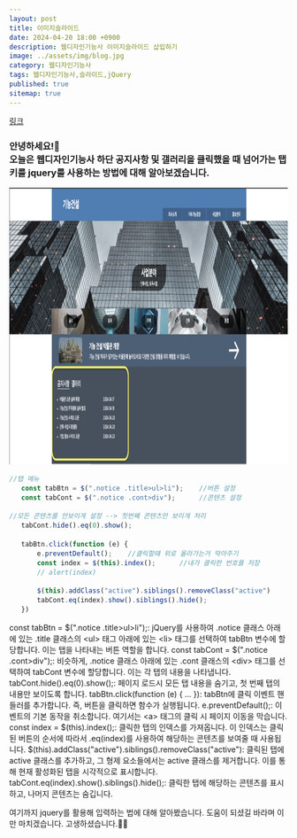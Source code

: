 ```yaml
---
layout: post
title: 이미지슬라이드
date: 2024-04-20 18:00 +0900
description: 웹디자인기능사 이미지슬라이드 삽입하기
image: ../assets/img/blog.jpg
category: 웹디자인기능사
tags: 웹디자인기능사,슬라이드,jQuery
published: true
sitemap: true
---
```


[링크](https://github.com/123dd654/123dd654.github.io)


<h3>안녕하세요!🫶<br/>
오늘은 웹디자인기능사 하단 공지사항 및 갤러리을 클릭했을 때 넘어가는 탭키를 jquery를 사용하는 방법에 대해 알아보겠습니다.</h3>

<img src="/assets/img/layout02.png" alt="웹디자인" width="800" height="500" />

 ````javascript
 //탭 메뉴
    const tabBtn = $(".notice .title>ul>li");    //버튼 설정
    const tabCont = $(".notice .cont>div");      //콘텐츠 설정

//모든 콘텐츠를 안보이게 설정 --> 첫번째 콘텐츠만 보이게 처리
    tabCont.hide().eq(0).show();

    tabBtn.click(function (e) {
        e.preventDefault();    //클릭할떄 위로 올라가는거 막아주기
        const index = $(this).index();      //내가 클릭한 번호를 저장
        // alert(index)

        $(this).addClass("active").siblings().removeClass("active")
        tabCont.eq(index).show().siblings().hide();
    })
````

const tabBtn = $(".notice .title>ul>li");: jQuery를 사용하여 
.notice 클래스 아래에 있는 .title 클래스의 <ul\> 태그 아래에 있는 <li\> 태그를 선택하여 tabBtn 변수에 할당합니다. 이는 탭을 나타내는 버튼 역할을 합니다.
const tabCont = $(".notice .cont>div");: 비슷하게, .notice 클래스 아래에 있는 
.cont 클래스의 <div\> 태그를 선택하여 tabCont 변수에 할당합니다. 이는 각 탭의 내용을 나타냅니다.
tabCont.hide().eq(0).show();: 페이지 로드시 모든 탭 내용을 숨기고, 첫 번째 탭의 내용만 보이도록 합니다.
tabBtn.click(function (e) { ... }): tabBtn에 클릭 이벤트 핸들러를 추가합니다. 즉, 버튼을 클릭하면 함수가 실행됩니다.
e.preventDefault();: 이벤트의 기본 동작을 취소합니다. 여기서는 <a\> 태그의 클릭 시 페이지 이동을 막습니다.
const index = $(this).index();: 클릭한 탭의 인덱스를 가져옵니다. 
이 인덱스는 클릭된 버튼의 순서에 따라서 .eq(index)를 사용하여 해당하는 콘텐츠를 보여줄 때 사용됩니다.
$(this).addClass("active").siblings().removeClass("active"): 클릭된 탭에 active 클래스를 추가하고, 
그 형제 요소들에서는 active 클래스를 제거합니다. 이를 통해 현재 활성화된 탭을 시각적으로 표시합니다.
tabCont.eq(index).show().siblings().hide();: 클릭한 탭에 해당하는 콘텐츠를 표시하고, 나머지 콘텐츠는 숨깁니다.

여기까지 jquery를 활용해 입력하는 법에 대해 알아봤습니다.
도움이 되셨길 바라며 이만 마치겠습니다.
고생하셨습니다.🫶😊




                 